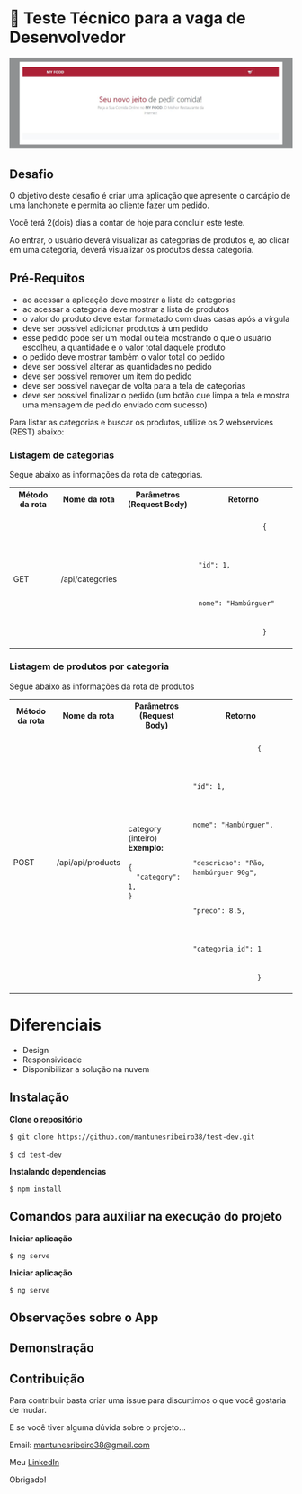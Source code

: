 
  

# :dart: Teste Técnico para a vaga de Desenvolvedor

  

![Image description](https://github.com/mantunesribeiro38/test-dev/blob/master/my-food.png)

  

## Desafio

  

O objetivo deste desafio é criar uma aplicação que apresente o cardápio de uma lanchonete e permita ao cliente fazer um pedido.

  

Você terá 2(dois) dias a contar de hoje para concluir este teste.

  

Ao entrar, o usuário deverá visualizar as categorias de produtos e, ao clicar em uma categoria, deverá visualizar os produtos dessa categoria.

  

## Pré-Requitos

  

<ul>

<li>ao acessar a aplicação deve mostrar a lista de categorias</li>

<li>ao acessar a categoria deve mostrar a lista de produtos</li>

<li>o valor do produto deve estar formatado com duas casas após a vírgula</li>
<li>deve ser possível adicionar produtos à um pedido</li>
<li>
esse pedido pode ser um modal ou tela mostrando o que o usuário escolheu, a quantidade e o valor total daquele produto
</li>
<li>o pedido deve mostrar também o valor total do pedido</li>
<li>deve ser possível alterar as quantidades no pedido</li>
<li>deve ser possível remover um item do pedido</li>
<li>deve ser possível navegar de volta para a tela de categorias</li>
<li>
deve ser possível finalizar o pedido (um botão que limpa a tela e mostra uma mensagem de pedido enviado com sucesso)
</li>

</ul>

  

Para listar as categorias e buscar os produtos, utilize os 2 webservices (REST) abaixo:

### Listagem de categorias
Segue abaixo as informações da rota de categorias.

<table>
    <tr>
        <th>
          Método da rota
        </th>
        <th>
            Nome da rota
        </th>
         <th>
           Parâmetros (Request Body)
        </th>
         <th>
          Retorno
        </th>
    </tr>
    <tr> 
        <td>
            GET
        </td>
        <td>
            /api/categories
        </td>
        <td>
        </td>
        <td>
            <code>
                {
                  <br>  
                       "id": 1,
                  <br>  
                       nome": "Hambúrguer"
                  <br>
                }
            </code>
        </td>
    </tr>
</table>

### Listagem de produtos por categoria
Segue abaixo as informações da rota de produtos
<table>
    <tr>
        <th>
          Método da rota
        </th>
        <th>
            Nome da rota
        </th>
         <th>
           Parâmetros (Request Body)
        </th>
         <th>
          Retorno
        </th>
    </tr>
    <tr> 
        <td>
            POST
        </td>
        <td>
            /api/api/products
        </td>
        <td>
            category (inteiro) <br>
            <b>Exemplo:</b><br><br>
            <code>{<br>  "category": 1,<br>}</code>
        </td>
        <td>
            <code>
                {
                  <br>  
                       "id": 1,
                  <br>  
                       nome": "Hambúrguer",
                  <br>
                       "descricao": "Pão, hambúrguer 90g",
                  <br>
                       "preco": 8.5,
                  <br>
                       "categoria_id": 1
                  <br>
                }
            </code>
        </td>
    </tr>
</table>

# Diferenciais

  

<ul>

<li>Design</li>

<li>Responsividade</li>

<li>Disponibilizar a solução na nuvem</li>

</ul>

## Instalação

**Clone o repositório**

```
$ git clone https://github.com/mantunesribeiro38/test-dev.git

$ cd test-dev
```
**Instalando dependencias**

```
$ npm install
```

## Comandos para auxiliar na execução do projeto
**Iniciar aplicação**

```
$ ng serve
```
**Iniciar aplicação**

```
$ ng serve
```
## Observações sobre o App

## Demonstração

##  Contribuição

Para contribuir basta criar uma issue para discurtimos o que você gostaria de mudar.

E se você tiver alguma dúvida sobre o projeto...

Email: mantunesribeiro38@gmail.com

Meu  [LinkedIn]([https://www.linkedin.com/in/mateus-antunes-ribeiro-716b50166/])

Obrigado!

